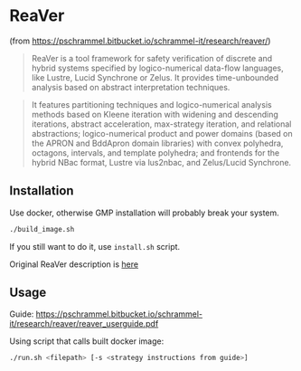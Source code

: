 # ReaVer
(from https://pschrammel.bitbucket.io/schrammel-it/research/reaver/)
> ReaVer is a tool framework for safety verification of discrete and hybrid systems specified by logico-numerical data-flow languages, like Lustre, Lucid Synchrone or Zelus. It provides time-unbounded analysis based on abstract interpretation techniques.

> It features partitioning techniques and logico-numerical analysis methods based on Kleene iteration with widening and descending iterations, abstract acceleration, max-strategy iteration, and relational abstractions; logico-numerical product and power domains (based on the APRON and BddApron domain libraries) with convex polyhedra, octagons, intervals, and template polyhedra; and frontends for the hybrid NBac format, Lustre via lus2nbac, and Zelus/Lucid Synchrone. 

## Installation
Use docker, otherwise GMP installation will probably break your system.
```bash
./build_image.sh
```

If you still want to do it, use `install.sh` script.

Original ReaVer description is [here](./trunk/src/README)

## Usage

Guide: https://pschrammel.bitbucket.io/schrammel-it/research/reaver/reaver_userguide.pdf

Using script that calls built docker image:
```bash
./run.sh <filepath> [-s <strategy instructions from guide>]
```